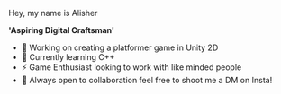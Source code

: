 Hey, my name is Alisher

**'Aspiring Digital Craftsman'**

- 🔭 Working on creating a platformer game in Unity 2D
- 🌱 Currently learning C++
- ⚡ Game Enthusiast looking to work with like minded people
- 💬 Always open to collaboration feel free to shoot me a DM on Insta!





